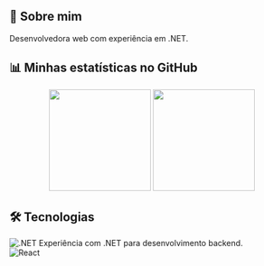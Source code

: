 ## 🚀 Sobre mim  
Desenvolvedora web com experiência em .NET.

## 📊 Minhas estatísticas no GitHub  
<div align="center">
  <img height="180em" src="https://github-readme-stats.vercel.app/api?username=heloisypq&show_icons=true&theme=dracula" />
  <img height="180em" src="https://github-readme-stats.vercel.app/api/top-langs/?username=heloisypq&layout=compact&langs_count=7&theme=dracula"/>
</div>

## 🛠 Tecnologias  
![.NET](https://img.shields.io/badge/-.NET-512BD4?logo=dotnet&logoColor=white&style=for-the-badge) Experiência com .NET para desenvolvimento backend.             
![React](https://img.shields.io/badge/-React-61DAFB?logo=react&logoColor=white&style=for-the-badge)
